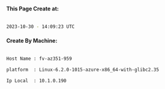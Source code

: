 
   
#### This Page Create at:

```bash

2023-10-30 - 14:09:23 UTC

```

#### Create By Machine:

```bash

Host Name : fv-az351-959

platform  : Linux-6.2.0-1015-azure-x86_64-with-glibc2.35

Ip Local  : 10.1.0.190

```

